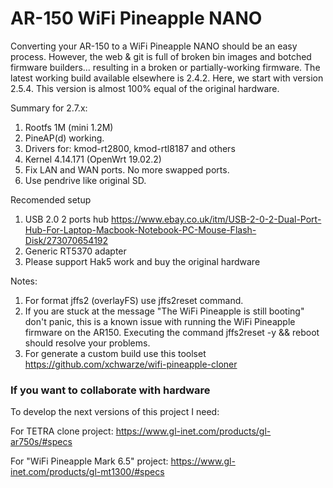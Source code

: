 # AR-150 WiFi Pineapple NANO

Converting your AR-150 to a WiFi Pineapple NANO should be an easy process. However, the web & git is full of broken bin images and botched firmware builders... resulting in a broken or partially-working firmware. The latest working build available elsewhere is 2.4.2. Here, we start with version 2.5.4.
This version is almost 100% equal of the original hardware.

Summary for 2.7.x:
1. Rootfs 1M (mini 1.2M)
2. PineAP(d) working.
3. Drivers for: kmod-rt2800, kmod-rtl8187 and others
4. Kernel 4.14.171 (OpenWrt 19.02.2)
5. Fix LAN and WAN ports. No more swapped ports.
6. Use pendrive like original SD.

Recomended setup
1. USB 2.0 2 ports hub https://www.ebay.co.uk/itm/USB-2-0-2-Dual-Port-Hub-For-Laptop-Macbook-Notebook-PC-Mouse-Flash-Disk/273070654192
2. Generic RT5370 adapter
3. Please support Hak5 work and buy the original hardware

Notes:
1. For format jffs2 (overlayFS) use jffs2reset command.
2. If you are stuck at the message "The WiFi Pineapple is still booting" don't panic, this is a known issue with running the WiFi Pineapple firmware on the AR150. Executing the command jffs2reset -y && reboot should resolve your problems. 
3. For generate a custom build use this toolset https://github.com/xchwarze/wifi-pineapple-cloner


### If you want to collaborate with hardware 

To develop the next versions of this project I need:

For TETRA clone project:
https://www.gl-inet.com/products/gl-ar750s/#specs

For "WiFi Pineapple Mark 6.5" project:
https://www.gl-inet.com/products/gl-mt1300/#specs
